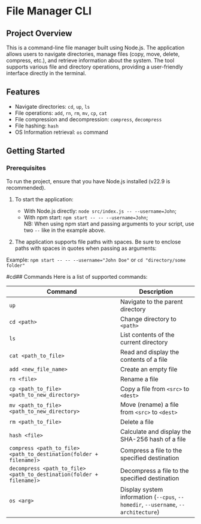 # File Manager CLI

## Project Overview

This is a command-line file manager built using Node.js. The application allows users to navigate directories, manage files (copy, move, delete, compress, etc.), and retrieve information about the system. The tool supports various file and directory operations, providing a user-friendly interface directly in the terminal.

## Features

- Navigate directories: `cd`, `up`, `ls`
- File operations: `add`, `rn`, `rm`, `mv`, `cp`, `cat`
- File compression and decompression: `compress`, `decompress`
- File hashing: `hash`
- OS Information retrieval: `os` command

## Getting Started

### Prerequisites

To run the project, ensure that you have Node.js installed (v22.9 is recommended).

1.  To start the application:

    - With Node.js directly: `node src/index.js -- --username=John`;
    - With npm start: `npm start -- -- --username=John`;    
NB: When using npm start and passing arguments to your script, use two `--` like in the example above.

2. The application supports file paths with spaces. Be sure to enclose paths with spaces in quotes when passing as arguments:

Example: `npm start -- -- --username="John Doe"` or `cd "directory/some folder"`


#cd## Commands
Here is a list of supported commands:

| Command                     | Description                                          |
|-----------------------------|------------------------------------------------------|
| `up`                        | Navigate to the parent directory                     |
| `cd <path>`                 | Change directory to `<path>`                        |
| `ls`                        | List contents of the current directory               |
| `cat <path_to_file>`                | Read and display the contents of a file             |
| `add <new_file_name>`                | Create an empty file                                 |
| `rn <file>`                 | Rename a file                                        |
| `cp <path_to_file> <path_to_new_directory>`           | Copy a file from `<src>` to `<dest>`               |
| `mv <path_to_file> <path_to_new_directory>`           | Move (rename) a file from `<src>` to `<dest>`      |
| `rm <path_to_file>`                 | Delete a file                                        |
| `hash <file>`               | Calculate and display the SHA-256 hash of a file    |
| `compress <path_to_file> <path_to_destination(folder + filename)>`    | Compress a file to the specified destination         |
| `decompress <path_to_file> <path_to_destination(folder + filename)>`  | Decompress a file to the specified destination       |
| `os <arg>`                  | Display system information (`--cpus`, `--homedir`, `--username`, `--architecture`) |
